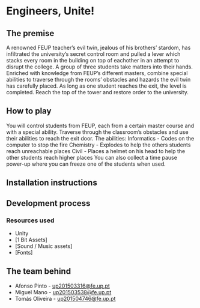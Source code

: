 # Engineers, Unite!

## The premise
A renowned FEUP teacher’s evil twin, jealous of his brothers’ stardom, has infiltrated the university’s secret control room and pulled a lever which stacks every room in the building on top of eachother in an attempt to disrupt the college. 
A group of three students take matters into their hands. Enriched with knowledge from FEUP’s different masters, combine special abilities to traverse through the rooms’ obstacles and hazards the evil twin has carefully placed. As long as one student reaches the exit, the level is completed. Reach the top of the tower and restore order to the university.

## How to play
You will control students from FEUP, each from a certain master course and with a special ability. Traverse through the classroom’s obstacles and use their abilities to reach the exit door. The abilities:
Informatics - Codes on the computer to stop the fire
Chemistry - Explodes to help the others students reach unreachable places
Civil - Places a helmet on his head to help the other students reach higher places
You can also collect a time pause power-up where you can freeze one of the students when used.

## Installation instructions


## Development process


### Resources used
* Unity
* [1 Bit Assets]
* [Sound / Music assets]
* [Fonts]

## The team behind
* Afonso Pinto - up201503316@fe.up.pt
* Miguel Mano - up201503538@fe.up.pt
* Tomás Oliveira - up201504746@fe.up.pt
